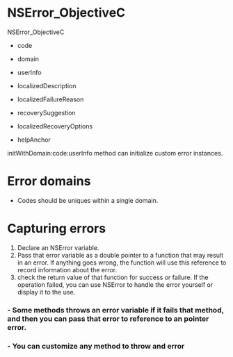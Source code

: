 # NSError_ObjectiveC
NSError_ObjectiveC

- code
- domain
- userInfo

- localizedDescription
- localizedFailureReason
- recoverySuggestion
- localizedRecoveryOptions
- helpAnchor

initWithDomain:code:userInfo method can initialize custom error instances.

# Error domains

- Codes should be uniques within a single domain.

# Capturing errors

1. Declare an NSError variable.
2. Pass that error variable as a double pointer to a function that may result in an error. If anything goes wrong, the function will use this reference to record information about the error.
3. check the return value of that function for success or failure. If the operation failed, you can use NSError to handle the error yourself or display it to the use.

### - Some methods throws an error variable if it fails that method, and then you can pass that error to reference to an pointer error.
### - You can customize any method to throw and error

